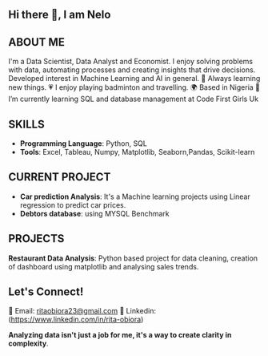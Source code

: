 ## Hi there 👋, I am Nelo 

## ABOUT ME
I'm a Data Scientist, Data Analyst and Economist. I enjoy solving problems with data, automating processes and creating insights that drive decisions. 
Developed interest in Machine Learning and AI in general. 
💞  Always learning new things. 
💗  I enjoy playing badminton and travelling.
🌍  Based in Nigeria 
🔭  I’m currently learning SQL and database management at Code First Girls Uk

## SKILLS
 -  **Programming Language**: Python, SQL    
  - **Tools**: Excel, Tableau, Numpy, Matplotlib, Seaborn,Pandas, Scikit-learn
 

## CURRENT PROJECT
- **Car prediction Analysis**: It's a Machine learning projects using Linear regression to predict car prices.
- **Debtors database**: using MYSQL Benchmark

## PROJECTS
 **Restaurant Data Analysis**: Python based project for data cleaning, creation of dashboard using matplotlib and analysing sales trends.

## Let's Connect!
 📧  Email: ritaobiora23@gmail.com 
 🔗  Linkedin: (https://www.linkedin.com/in/rita-obiora)


**Analyzing data isn't just a job for me, it's a way to create clarity in complexity**.


<!--
**NeloObiora/NeloObiora** is a ✨ _special_ ✨ repository because its `README.md` (this file) appears on your GitHub profile.

Here are some ideas to get you started:

- 🔭 I’m currently working on ...
- 🌱 I’m currently learning ...
- 👯 I’m looking to collaborate on ...
- 🤔 I’m looking for help with ...
- 💬 Ask me about ...
- 📫 How to reach me: ...
- 😄 Pronouns: ...
- ⚡ Fun fact: ...
-->
